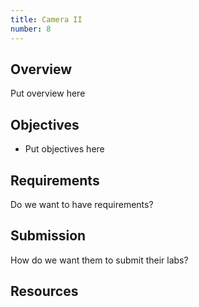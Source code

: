 ```yaml
---
title: Camera II
number: 8
---
```



## Overview

Put overview here

## Objectives

- Put objectives here

## Requirements

Do we want to have requirements?

## Submission

How do we want them to submit their labs?


## Resources


